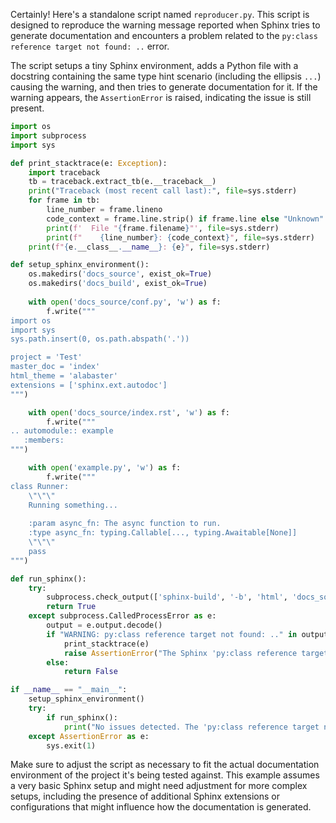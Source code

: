 Certainly! Here's a standalone script named `reproducer.py`. This script is designed to reproduce the warning message reported when Sphinx tries to generate documentation and encounters a problem related to the `py:class reference target not found: ..` error.

The script setups a tiny Sphinx environment, adds a Python file with a docstring containing the same type hint scenario (including the ellipsis `...`) causing the warning, and then tries to generate documentation for it. If the warning appears, the `AssertionError` is raised, indicating the issue is still present. 

```python
import os
import subprocess
import sys

def print_stacktrace(e: Exception):
    import traceback
    tb = traceback.extract_tb(e.__traceback__)
    print("Traceback (most recent call last):", file=sys.stderr)
    for frame in tb:
        line_number = frame.lineno
        code_context = frame.line.strip() if frame.line else "Unknown"
        print(f'  File "{frame.filename}"', file=sys.stderr)
        print(f"    {line_number}: {code_context}", file=sys.stderr)
    print(f"{e.__class__.__name__}: {e}", file=sys.stderr)

def setup_sphinx_environment():
    os.makedirs('docs_source', exist_ok=True)
    os.makedirs('docs_build', exist_ok=True)
    
    with open('docs_source/conf.py', 'w') as f:
        f.write("""
import os
import sys
sys.path.insert(0, os.path.abspath('.'))

project = 'Test'
master_doc = 'index'
html_theme = 'alabaster'
extensions = ['sphinx.ext.autodoc']
""")

    with open('docs_source/index.rst', 'w') as f:
        f.write("""
.. automodule:: example
   :members:
""")

    with open('example.py', 'w') as f:
        f.write("""
class Runner:
    \"\"\"
    Running something...
    
    :param async_fn: The async function to run.
    :type async_fn: typing.Callable[..., typing.Awaitable[None]]
    \"\"\"
    pass
""")

def run_sphinx():
    try:
        subprocess.check_output(['sphinx-build', '-b', 'html', 'docs_source', 'docs_build'], stderr=subprocess.STDOUT)
        return True
    except subprocess.CalledProcessError as e:
        output = e.output.decode()
        if "WARNING: py:class reference target not found: .." in output:
            print_stacktrace(e)
            raise AssertionError("The Sphinx 'py:class reference target not found: ..' issue is present.")
        else:
            return False

if __name__ == "__main__":
    setup_sphinx_environment()
    try:
        if run_sphinx():
            print("No issues detected. The 'py:class reference target not found: ..' warning did not appear.")
    except AssertionError as e:
        sys.exit(1)
```

Make sure to adjust the script as necessary to fit the actual documentation environment of the project it's being tested against. This example assumes a very basic Sphinx setup and might need adjustment for more complex setups, including the presence of additional Sphinx extensions or configurations that might influence how the documentation is generated.